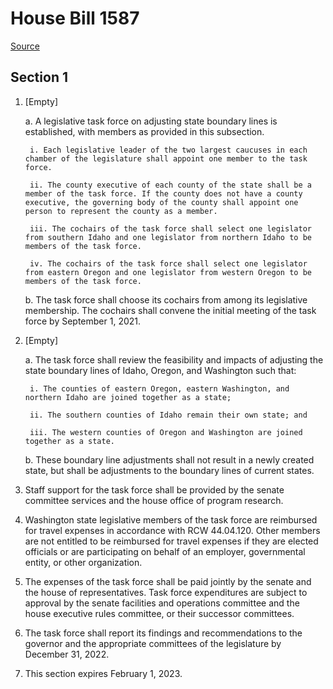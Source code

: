 # House Bill 1587

[Source](http://lawfilesext.leg.wa.gov/biennium/2021-22/Pdf/Bills/House%20Bills/1587.pdf)
## Section 1
1. [Empty]

    a. A legislative task force on adjusting state boundary lines is established, with members as provided in this subsection.

        i. Each legislative leader of the two largest caucuses in each chamber of the legislature shall appoint one member to the task force.

        ii. The county executive of each county of the state shall be a member of the task force. If the county does not have a county executive, the governing body of the county shall appoint one person to represent the county as a member.

        iii. The cochairs of the task force shall select one legislator from southern Idaho and one legislator from northern Idaho to be members of the task force.

        iv. The cochairs of the task force shall select one legislator from eastern Oregon and one legislator from western Oregon to be members of the task force.

    b. The task force shall choose its cochairs from among its legislative membership. The cochairs shall convene the initial meeting of the task force by September 1, 2021.

2. [Empty]

    a. The task force shall review the feasibility and impacts of adjusting the state boundary lines of Idaho, Oregon, and Washington such that:

        i. The counties of eastern Oregon, eastern Washington, and northern Idaho are joined together as a state;

        ii. The southern counties of Idaho remain their own state; and

        iii. The western counties of Oregon and Washington are joined together as a state.

    b. These boundary line adjustments shall not result in a newly created state, but shall be adjustments to the boundary lines of current states.

3. Staff support for the task force shall be provided by the senate committee services and the house office of program research.

4. Washington state legislative members of the task force are reimbursed for travel expenses in accordance with RCW 44.04.120. Other members are not entitled to be reimbursed for travel expenses if they are elected officials or are participating on behalf of an employer, governmental entity, or other organization.

5. The expenses of the task force shall be paid jointly by the senate and the house of representatives. Task force expenditures are subject to approval by the senate facilities and operations committee and the house executive rules committee, or their successor committees.

6. The task force shall report its findings and recommendations to the governor and the appropriate committees of the legislature by December 31, 2022.

7. This section expires February 1, 2023.

